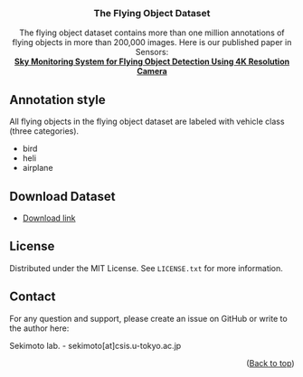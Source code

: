 <div id="top"></div>

<br />
<div align="center">
  <h3 align="center">The Flying Object Dataset</h3>

  <p align="center">
    The flying object dataset contains more than one million annotations of flying objects in more than 200,000 images. Here is our published paper in Sensors:
    <br />
    <a href="https://doi.org/10.3390/s20247071"><strong>Sky Monitoring System for Flying Object Detection Using 4K Resolution Camera</strong> </a>
</div>


## Annotation style
All flying objects in the flying object dataset are labeled with vehicle class (three categories).

- bird
- heli
- airplane

## Download Dataset

- [Download link]()

<!-- LICENSE -->
## License

Distributed under the MIT License. See `LICENSE.txt` for more information.

<!-- CONTACT -->
## Contact

For any question and support, please create an issue on GitHub or write to the author here:

Sekimoto lab.  - sekimoto[at]csis.u-tokyo.ac.jp


<p align="right">(<a href="#top">Back to top</a>)</p>
